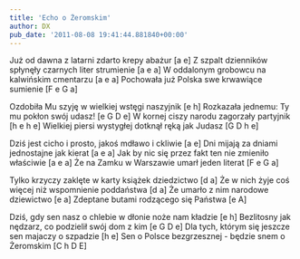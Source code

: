 ```yaml
---
title: 'Echo o Żeromskim'
author: DX
pub_date: '2011-08-08 19:41:44.881840+00:00'
---
```


Już od dawna z latarni zdarto krepy abażur [a e]
Z szpalt dzienników spłynęły czarnych liter strumienie [a e a]
W oddalonym grobowcu na kalwińskim cmentarzu [a e a]
Pochowała już Polska swe krwawiące sumienie [F e G a]

Ozdobiła Mu szyję w wielkiej wstęgi naszyjnik [e h]
Rozkazała jednemu: Ty mu pokłon swój udasz! [e G D e]
W kornej ciszy narodu zagorzały partyjnik [h e h e]
Wielkiej piersi wystygłej dotknął ręką jak Judasz [G D h e]

Dziś jest cicho i prosto, jakoś mdławo i ckliwie [a e]
Dni mijają za dniami jednostajne jak kierat [a e a]
Jak by nic się przez fakt ten nie zmieniło właściwie [a e a]
Że na Zamku w Warszawie umarł jeden literat [F e G a]

Tylko krzyczy zaklęte w karty książek dziedzictwo [d a]
Że w nich żyje coś więcej niż wspomnienie poddaństwa [d a]
Że umarło z nim narodowe dziewictwo [e a]
Zdeptane butami rodzącego się Państwa [e A]

Dziś, gdy sen nasz o chlebie w dłonie noże nam kładzie [e h]
Bezlitosny jak nędzarz, co podzielił swój dom z kim [e G D e]
Dla tych, którym się jeszcze sen majaczy o szpadzie [h e]
Sen o Polsce bezgrzesznej - będzie snem o Żeromskim [C h D E]